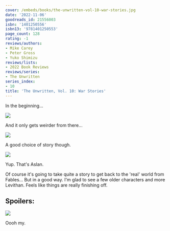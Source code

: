 ```yaml
---
cover: /embeds/books/the-unwritten-vol-10-war-stories.jpg
date: '2022-11-06'
goodreads_id: 21556003
isbn: '1401250556'
isbn13: '9781401250553'
page_count: 128
rating: -1
reviews/authors:
- Mike Carey
- Peter Gross
- Yuko Shimizu
reviews/lists:
- 2022 Book Reviews
reviews/series:
- The Unwritten
series_index:
- 10
title: 'The Unwritten, Vol. 10: War Stories'
---
```

In the beginning...

![](/embeds/books/attachments/unwritten-10-ef6c92.png)

And it only gets weirder from there...

![](/embeds/books/attachments/unwritten-10-381f87.png)

A good choice of story though. 

![](/embeds/books/attachments/unwritten-10-01d658.png)

Yup. That's Aslan. 

Of course it's going to take quite a story to get back to the 'real' world from Fables... But in a good way. I'm glad to see a few older characters and more Levithan. Feels like things are really finishing off. 

<!--more-->

## Spoilers:

![](/embeds/books/attachments/unwritten-10-27bf79.png)

Oooh my. 